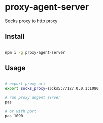 # proxy-agent-server

Socks proxy to http proxy

## Install

```bash

npm i -g proxy-agent-server
```
## Usage

```bash

# export proxy uri
export socks_proxy=socks5://127.0.0.1:1080

# run proxy angent server
pas

# or with port
pas 1090

```